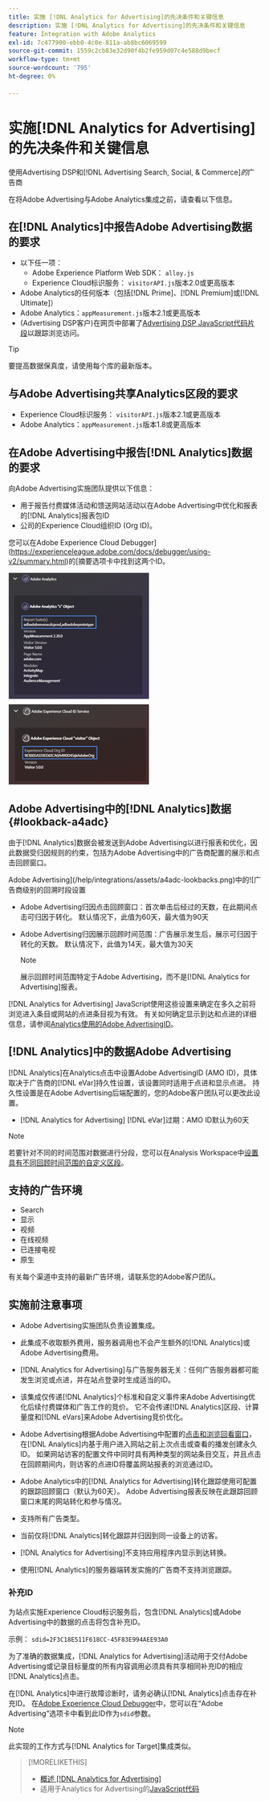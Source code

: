 ```yaml
---
title: 实施 [!DNL Analytics for Advertising]的先决条件和关键信息
description: 实施 [!DNL Analytics for Advertising]的先决条件和关键信息
feature: Integration with Adobe Analytics
exl-id: 7c477900-ebb0-4c0e-811a-ab8bc6069599
source-git-commit: 1559c2cb83e32d90f4b2fe959d07c4e588d9becf
workflow-type: tm+mt
source-wordcount: '795'
ht-degree: 0%

---
```


# 实施[!DNL Analytics for Advertising]的先决条件和关键信息

使用Advertising DSP和&#x200B;[!DNL Advertising Search, Social, & Commerce]*的*&#x200B;广告商

在将Adobe Advertising与Adobe Analytics集成之前，请查看以下信息。

## 在[!DNL Analytics]中报告Adobe Advertising数据的要求

* 以下任一项：
   * Adobe Experience Platform Web SDK： `alloy.js`
   * Experience Cloud标识服务： `visitorAPI.js`版本2.0或更高版本
* Adobe Analytics的任何版本（包括[!DNL Prime]、[!DNL Premium]或[!DNL Ultimate]）
* Adobe Analytics：`appMeasurement.js`版本2.1或更高版本
* (Advertising DSP客户)在网页中部署了[Advertising DSP JavaScript代码片段](javascript.md)以跟踪浏览访问。

>[!TIP]
>
>要提高数据保真度，请使用每个库的最新版本。

## 与Adobe Advertising共享Analytics区段的要求

* Experience Cloud标识服务： `visitorAPI.js`版本2.1或更高版本
* Adobe Analytics：`appMeasurement.js`版本1.8或更高版本

## 在Adobe Advertising中报告[!DNL Analytics]数据的要求

向Adobe Advertising实施团队提供以下信息：

* 用于报告付费媒体活动和馈送网站活动以在Adobe Advertising中优化和报表的[!DNL Analytics]报表包ID
* 公司的Experience Cloud组织ID (Org ID)。

您可以在Adobe Experience Cloud Debugger](https://experienceleague.adobe.com/docs/debugger/using-v2/summary.html)的[摘要选项卡中找到这两个ID。

![Experience Cloud Debugger摘要屏幕](/help/integrations/assets/a4adc-debugger-summary.png)

## Adobe Advertising中的[!DNL Analytics]数据 {#lookback-a4adc}

由于[!DNL Analytics]数据会被发送到Adobe Advertising以进行报表和优化，因此数据受归因规则的约束，包括为Adobe Advertising中的广告商配置的展示和点击回顾窗口。

Adobe Advertising](/help/integrations/assets/a4adc-lookbacks.png)中的![广告商级别的回溯时段设置

* Adobe Advertising归因点击回顾窗口：首次单击后经过的天数，在此期间点击可归因于转化。 默认情况下，此值为60天，最大值为90天
* Adobe Advertising归因展示回顾时间范围：广告展示发生后，展示可归因于转化的天数。 默认情况下，此值为14天，最大值为30天

  >[!NOTE]
  >
  > 展示回顾时间范围特定于Adobe Advertising，而不是[!DNL Analytics for Advertising]报表。

[!DNL Analytics for Advertising] JavaScript使用这些设置来确定在多久之前将浏览进入条目或网站的点进条目视为有效。 有关如何确定显示到达和点进的详细信息，请参阅[Analytics使用的Adobe AdvertisingID](ids.md)。

## [!DNL Analytics]中的数据Adobe Advertising

[!DNL Analytics]在Analytics点击中设置Adobe AdvertisingID (AMO ID)，具体取决于广告商的[!DNL eVar]持久性设置，该设置同时适用于点进和显示点进。 持久性设置是在Adobe Advertising后端配置的，您的Adobe客户团队可以更改此设置。

* [!DNL Analytics for Advertising] [!DNL eVar]过期：AMO ID默认为60天

>[!NOTE]
>
>若要针对不同的时间范围对数据进行分段，您可以在Analysis Workspace中[设置具有不同回顾时间范围的自定义区段](https://experienceleague.adobe.com/docs/analytics/components/segmentation/segmentation-workflow/seg-build.html)。

## 支持的广告环境

* Search
* 显示
* 视频
* 在线视频
* 已连接电视
* 原生

有关每个渠道中支持的最新广告环境，请联系您的Adobe客户团队。

## 实施前注意事项

* Adobe Advertising实施团队负责设置集成。

* 此集成不收取额外费用，服务器调用也不会产生额外的[!DNL Analytics]或Adobe Advertising费用。

* [!DNL Analytics for Advertising]与广告服务器无关：任何广告服务器都可能发生浏览或点进，并在站点登录时生成适当的ID。

* 该集成仅传递[!DNL Analytics]个标准和自定义事件来Adobe Advertising优化后续付费媒体和广告工作的竞价。 它不会传递[!DNL Analytics]区段、计算量度和[!DNL eVars]来Adobe Advertising竞价优化。

* Adobe Advertising根据Adobe Advertising中配置的[点击和浏览回看窗口](#lookback-a4adc)，在[!DNL Analytics]内基于用户进入网站之前上次点击或查看的播发创建永久ID。 如果网站访客的配置文件中同时具有两种类型的网站条目交互，并且点击在回顾期间内，则访客的点进ID将覆盖网站报表的浏览通过ID。

* Adobe Analytics中的[!DNL Analytics for Advertising]转化跟踪使用可配置的跟踪回顾窗口（默认为60天）。 Adobe Advertising报表反映在此跟踪回顾窗口末尾的网站转化和参与情况。

* 支持所有广告类型。<!--Clarify what this might include. It used to include CTV, but not anymore: However, not all ad environments are supported. -->

* 当前仅将[!DNL Analytics]转化跟踪并归因到同一设备上的访客。

* [!DNL Analytics for Advertising]不支持应用程序内显示到达转换。

* 使用[!DNL Analytics]的服务器端转发实施的广告商不支持浏览跟踪。

### 补充ID

为站点实施Experience Cloud标识服务后，包含[!DNL Analytics]或Adobe Advertising中的数据的点击将包含补充ID。

示例： `sdid=2F3C18E511F618CC-45F83E994AEE93A0`

为了准确的数据集成，[!DNL Analytics for Advertising]活动用于交付Adobe Advertising或记录目标量度的所有内容调用必须具有共享相同补充ID的相应[!DNL Analytics]点击。

在[!DNL Analytics]中进行故障诊断时，请务必确认[!DNL Analytics]点击存在补充ID。 在[Adobe Experience Cloud Debugger](https://experienceleague.adobe.com/docs/debugger/using-v2/summary.html)中，您可以在“Adobe Advertising”选项卡中看到此ID作为`sdid`参数。

>[!NOTE]
>
> 此实现的工作方式与[!DNL Analytics for Target]集成类似。

>[!MORELIKETHIS]
>
>* [概述 [!DNL Analytics for Advertising]](overview.md)
>* 适用于Analytics for Advertising的[JavaScript代码](/help/integrations/analytics/javascript.md)
